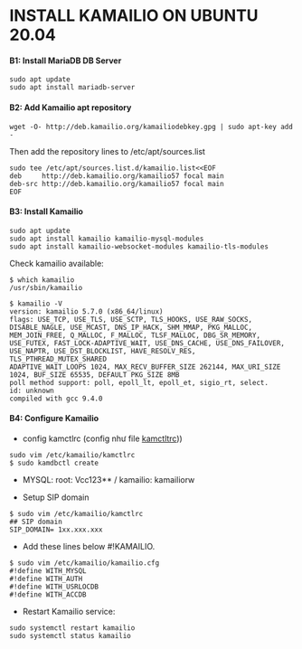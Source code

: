 # INSTALL KAMAILIO ON UBUNTU 20.04

#### B1: Install MariaDB DB Server

```
sudo apt update 
sudo apt install mariadb-server
```
#### B2: Add Kamailio apt repository

```
wget -O- http://deb.kamailio.org/kamailiodebkey.gpg | sudo apt-key add -
```
Then add the repository lines to /etc/apt/sources.list

```
sudo tee /etc/apt/sources.list.d/kamailio.list<<EOF
deb     http://deb.kamailio.org/kamailio57 focal main
deb-src http://deb.kamailio.org/kamailio57 focal main
EOF
```

#### B3: Install Kamailio 

```
sudo apt update
sudo apt install kamailio kamailio-mysql-modules
sudo apt install kamailio-websocket-modules kamailio-tls-modules
```

Check kamailio available:

```
$ which kamailio
/usr/sbin/kamailio

$ kamailio -V
version: kamailio 5.7.0 (x86_64/linux) 
flags: USE_TCP, USE_TLS, USE_SCTP, TLS_HOOKS, USE_RAW_SOCKS, DISABLE_NAGLE, USE_MCAST, DNS_IP_HACK, SHM_MMAP, PKG_MALLOC, MEM_JOIN_FREE, Q_MALLOC, F_MALLOC, TLSF_MALLOC, DBG_SR_MEMORY, USE_FUTEX, FAST_LOCK-ADAPTIVE_WAIT, USE_DNS_CACHE, USE_DNS_FAILOVER, USE_NAPTR, USE_DST_BLOCKLIST, HAVE_RESOLV_RES, TLS_PTHREAD_MUTEX_SHARED
ADAPTIVE_WAIT_LOOPS 1024, MAX_RECV_BUFFER_SIZE 262144, MAX_URI_SIZE 1024, BUF_SIZE 65535, DEFAULT PKG_SIZE 8MB
poll method support: poll, epoll_lt, epoll_et, sigio_rt, select.
id: unknown 
compiled with gcc 9.4.0
```



#### B4: Configure Kamailio
- config kamctlrc (config như file [kamctltrc](https://github.com/HieuAnh87/kamailio/-/blob/main/kamctlrc)))
```
sudo vim /etc/kamailio/kamctlrc
$ sudo kamdbctl create
```

- MYSQL:
root: Vcc123** / kamailio: kamailiorw

- Setup SIP domain

```
$ sudo vim /etc/kamailio/kamctlrc
## SIP domain
SIP_DOMAIN= 1xx.xxx.xxx
```
- Add these lines below #!KAMAILIO.

```
$ sudo vim /etc/kamailio/kamailio.cfg
#!define WITH_MYSQL
#!define WITH_AUTH
#!define WITH_USRLOCDB
#!define WITH_ACCDB
```
- Restart Kamailio service:

```
sudo systemctl restart kamailio
sudo systemctl status kamailio
```
